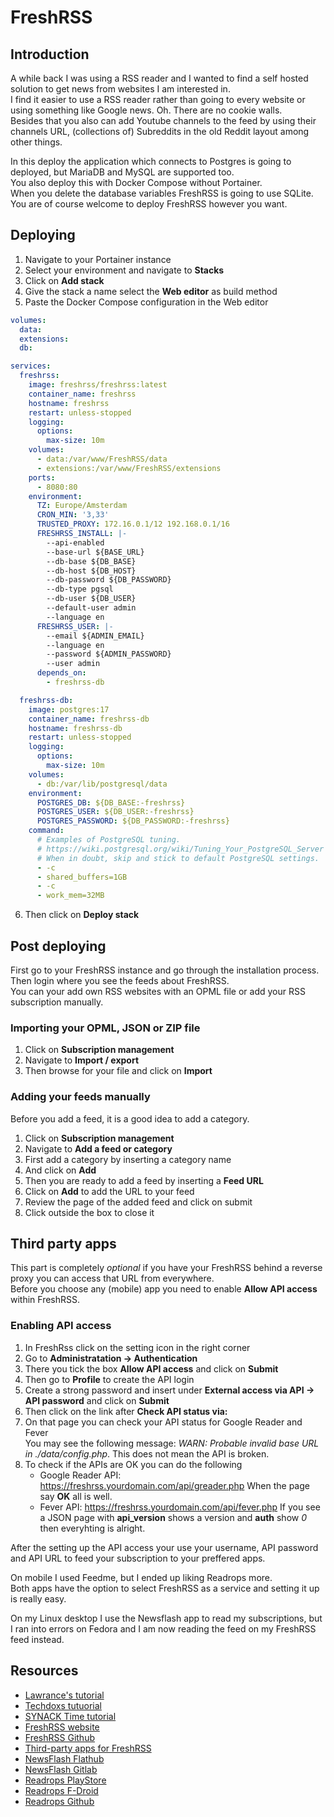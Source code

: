 # FreshRSS

## Introduction
A while back I was using a RSS reader and I wanted to find a self hosted solution to get news from websites I am interested in.  
I find it easier to use a RSS reader rather than going to every website or using something like Google news. Oh. There are no cookie walls.  
Besides that you also can add Youtube channels to the feed by using their channels URL, (collections of) Subreddits in the old Reddit layout among other things.  
  
In this deploy the application which connects to Postgres is going to deployed, but MariaDB and MySQL are supported too.  
You also deploy this with Docker Compose without Portainer.  
When you delete the database variables FreshRSS is going to use SQLite.  
You are of course welcome to deploy FreshRSS however you want.  
    
## Deploying
1. Navigate to your Portainer instance
2. Select your environment and navigate to **Stacks**
3. Click on **Add stack**
4. Give the stack a name select the **Web editor** as build method
5. Paste the Docker Compose configuration in the Web editor
```` yaml linenums="1" title="FreshRSS Config"
volumes:
  data:
  extensions:
  db:

services:
  freshrss:
    image: freshrss/freshrss:latest
    container_name: freshrss
    hostname: freshrss
    restart: unless-stopped
    logging:
      options:
        max-size: 10m
    volumes:
      - data:/var/www/FreshRSS/data
      - extensions:/var/www/FreshRSS/extensions
    ports:
      - 8080:80
    environment:
      TZ: Europe/Amsterdam
      CRON_MIN: '3,33'
      TRUSTED_PROXY: 172.16.0.1/12 192.168.0.1/16
      FRESHRSS_INSTALL: |-
        --api-enabled
        --base-url ${BASE_URL}
        --db-base ${DB_BASE}
        --db-host ${DB_HOST}
        --db-password ${DB_PASSWORD}
        --db-type pgsql
        --db-user ${DB_USER}
        --default-user admin
        --language en
      FRESHRSS_USER: |-
        --email ${ADMIN_EMAIL}
        --language en
        --password ${ADMIN_PASSWORD}
        --user admin
      depends_on:
        - freshrss-db

  freshrss-db:
    image: postgres:17
    container_name: freshrss-db
    hostname: freshrss-db
    restart: unless-stopped
    logging:
      options:
        max-size: 10m
    volumes:
      - db:/var/lib/postgresql/data
    environment:
      POSTGRES_DB: ${DB_BASE:-freshrss}
      POSTGRES_USER: ${DB_USER:-freshrss}
      POSTGRES_PASSWORD: ${DB_PASSWORD:-freshrss}
    command:
      # Examples of PostgreSQL tuning.
      # https://wiki.postgresql.org/wiki/Tuning_Your_PostgreSQL_Server
      # When in doubt, skip and stick to default PostgreSQL settings.
      - -c
      - shared_buffers=1GB
      - -c
      - work_mem=32MB
````
6. Then click on **Deploy stack**  
  
## Post deploying
First go to your FreshRSS instance and go through the installation process.  
Then login where you see the feeds about FreshRSS.  
You can your add own RSS websites with an OPML file or add your RSS subscription manually.

### Importing your OPML, JSON or ZIP file
1. Click on **Subscription management**
2. Navigate to **Import / export**
3. Then browse for your file and click on **Import**
  
### Adding your feeds manually
Before you add a feed, it is a good idea to add a category.  
  
1. Click on **Subscription management**
2. Navigate to **Add a feed or category**
3. First add a category by inserting a category name
4. And click on **Add**
5. Then you are ready to add a feed by inserting a **Feed URL**
6. Click on **Add** to add the URL to your feed
7. Review the page of the added feed and click on submit
8. Click outside the box to close it

## Third party apps
This part is completely *optional* if you have your FreshRSS behind a reverse proxy you can access that URL from everywhere.  
Before you choose any (mobile) app you need to enable **Allow API access** within FreshRSS.

### Enabling API access
1. In FreshRss click on the setting icon in the right corner
2. Go to **Administratation -> Authentication**
3. There you tick the box **Allow API access** and click on **Submit**
4. Then go to **Profile** to create the API login
5. Create a strong password and insert under **External access via API -> API password** and click on **Submit**
6. Then click on the link after **Check API status via:**
7. On that page you can check your API status for Google Reader and Fever  
You may see the following message: *WARN: Probable invalid base URL in ./data/config.php*. This does not mean the API is broken.
8. To check if the APIs are OK you can do the following
    - Google Reader API: https://freshrss.yourdomain.com/api/greader.php
    When the page say **OK** all is well.
    - Fever API: https://freshrss.yourdomain.com/api/fever.php
    If you see a JSON page with **api_version** shows a version and **auth** show *0* then everyhting is alright.

After the setting up the API access your use your username, API password and API URL to feed your subscription to your preffered apps.  

On mobile I used Feedme, but I ended up liking Readrops more.  
Both apps have the option to select FreshRSS as a service and setting it up is really easy.  
  
On my Linux desktop I use the Newsflash app to read my subscriptions, but I ran into errors on Fedora and I am now reading the feed on my FreshRSS feed instead.
    
## Resources
- [Lawrance's tutorial](https://www.youtube.com/watch?v=wcof-Noho9Q)
- [Techdoxs tutuorial](https://www.youtube.com/watch?v=W0jRuq4v810)
- [SYNACK Time tutorial](https://www.youtube.com/watch?v=4bG3_gM5KF0)
- [FreshRSS website](https://www.freshrss.org/)  
- [FreshRSS Github](https://github.com/FreshRSS/FreshRSS)  
- [Third-party apps for FreshRSS](https://github.com/FreshRSS/FreshRSS/blob/edge/README.md#apis--native-apps)  
- [NewsFlash Flathub](https://flathub.org/apps/io.gitlab.news_flash.NewsFlash)  
- [NewsFlash Gitlab](https://gitlab.com/news-flash/news_flash_gtk) 
- [Readrops PlayStore](https://play.google.com/store/apps/details?id=com.readrops.app&pli=1)  
- [Readrops F-Droid](https://f-droid.org/en/packages/com.readrops.app/)
- [Readrops Github](https://github.com/readrops/Readrops)  